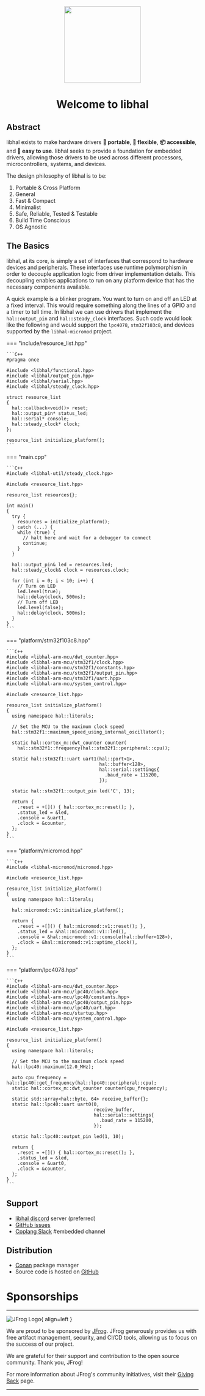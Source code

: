 <div align="center">
<img style="height:200px" src="https://raw.githubusercontent.com/libhal/.github/main/profile/logo.png">
<h1>Welcome to libhal</h1>
</div>

## Abstract

libhal exists to make hardware drivers **🚚 portable**, **🦾 flexible**,
**📦 accessible**, and **🍰 easy to use**. libhal seeks to provide a foundation
for embedded drivers, allowing those drivers to be used across different
processors, microcontrollers, systems, and devices.

The design philosophy of libhal is to be:

1. Portable & Cross Platform
2. General
3. Fast & Compact
4. Minimalist
5. Safe, Reliable, Tested & Testable
6. Build Time Conscious
7. OS Agnostic

## The Basics

libhal, at its core, is simply a set of interfaces that correspond to hardware
devices and peripherals. These interfaces use runtime polymorphism in order to
decouple application logic from driver implementation details. This decoupling
enables applications to run on any platform device that has the necessary
components available.

A quick example is a blinker program. You want to turn on and off an LED at a
fixed interval. This would require something along the lines of a GPIO and a
timer to tell time. In libhal we can use drivers that implement the
`hal::output_pin` and `hal::steady_clock` interfaces. Such code would look like
the following and would support the `lpc4078`, `stm32f103c8`, and devices
supported by the `libhal-micromod` project.

=== "include/resource_list.hpp"

    ```C++
    #pragma once

    #include <libhal/functional.hpp>
    #include <libhal/output_pin.hpp>
    #include <libhal/serial.hpp>
    #include <libhal/steady_clock.hpp>

    struct resource_list
    {
      hal::callback<void()> reset;
      hal::output_pin* status_led;
      hal::serial* console;
      hal::steady_clock* clock;
    };

    resource_list initialize_platform();
    ```

=== "main.cpp"

    ```C++
    #include <libhal-util/steady_clock.hpp>

    #include <resource_list.hpp>

    resource_list resources{};

    int main()
    {
      try {
        resources = initialize_platform();
      } catch (...) {
        while (true) {
          // halt here and wait for a debugger to connect
          continue;
        }
      }

      hal::output_pin& led = resources.led;
      hal::steady_clock& clock = resources.clock;

      for (int i = 0; i < 10; i++) {
        // Turn on LED
        led.level(true);
        hal::delay(clock, 500ms);
        // Turn off LED
        led.level(false);
        hal::delay(clock, 500ms);
      }
    }
    ```

=== "platform/stm32f103c8.hpp"

    ```C++
    #include <libhal-arm-mcu/dwt_counter.hpp>
    #include <libhal-arm-mcu/stm32f1/clock.hpp>
    #include <libhal-arm-mcu/stm32f1/constants.hpp>
    #include <libhal-arm-mcu/stm32f1/output_pin.hpp>
    #include <libhal-arm-mcu/stm32f1/uart.hpp>
    #include <libhal-arm-mcu/system_control.hpp>

    #include <resource_list.hpp>

    resource_list initialize_platform()
    {
      using namespace hal::literals;

      // Set the MCU to the maximum clock speed
      hal::stm32f1::maximum_speed_using_internal_oscillator();

      static hal::cortex_m::dwt_counter counter(
        hal::stm32f1::frequency(hal::stm32f1::peripheral::cpu));

      static hal::stm32f1::uart uart1(hal::port<1>,
                                      hal::buffer<128>,
                                      hal::serial::settings{
                                        .baud_rate = 115200,
                                      });

      static hal::stm32f1::output_pin led('C', 13);

      return {
        .reset = +[]() { hal::cortex_m::reset(); },
        .status_led = &led,
        .console = &uart1,
        .clock = &counter,
      };
    }
    ```

=== "platform/micromod.hpp"

    ```C++
    #include <libhal-micromod/micromod.hpp>

    #include <resource_list.hpp>

    resource_list initialize_platform()
    {
      using namespace hal::literals;

      hal::micromod::v1::initialize_platform();

      return {
        .reset = +[]() { hal::micromod::v1::reset(); },
        .status_led = &hal::micromod::v1::led(),
        .console = &hal::micromod::v1::console(hal::buffer<128>),
        .clock = &hal::micromod::v1::uptime_clock(),
      };
    }
    ```

=== "platform/lpc4078.hpp"

    ```C++
    #include <libhal-arm-mcu/dwt_counter.hpp>
    #include <libhal-arm-mcu/lpc40/clock.hpp>
    #include <libhal-arm-mcu/lpc40/constants.hpp>
    #include <libhal-arm-mcu/lpc40/output_pin.hpp>
    #include <libhal-arm-mcu/lpc40/uart.hpp>
    #include <libhal-arm-mcu/startup.hpp>
    #include <libhal-arm-mcu/system_control.hpp>

    #include <resource_list.hpp>

    resource_list initialize_platform()
    {
      using namespace hal::literals;

      // Set the MCU to the maximum clock speed
      hal::lpc40::maximum(12.0_MHz);

      auto cpu_frequency = hal::lpc40::get_frequency(hal::lpc40::peripheral::cpu);
      static hal::cortex_m::dwt_counter counter(cpu_frequency);

      static std::array<hal::byte, 64> receive_buffer{};
      static hal::lpc40::uart uart0(0,
                                    receive_buffer,
                                    hal::serial::settings{
                                      .baud_rate = 115200,
                                    });

      static hal::lpc40::output_pin led(1, 10);

      return {
        .reset = +[]() { hal::cortex_m::reset(); },
        .status_led = &led,
        .console = &uart0,
        .clock = &counter,
      };
    }
    ```

## Support

- [libhal discord](https://discord.gg/p5A6vzv8tm) server (preferred)
- [GitHub issues](https://github.com/libhal/libhal/issues)
- [Cpplang Slack](https://cpplang.slack.com/) #embedded channel

## Distribution

- [Conan](https://conan.io/center/libhal) package manager
- Source code is hosted on [GitHub](https://github.com/libhal/libahl)

# Sponsorships

---

![JFrog
Logo](https://speedmedia.jfrog.com/08612fe1-9391-4cf3-ac1a-6dd49c36b276/https://media.jfrog.com/wp-content/uploads/2021/10/27101222/jfrog-logo_cmm.svg){ align=left }

We are proud to be sponsored by [JFrog](https://jfrog.com/). JFrog generously
provides us with free artifact management, security, and CI/CD tools, allowing
us to focus on the success of our project.

We are grateful for their support and contribution to the open source community.
Thank you, JFrog!

For more information about JFrog's community initiatives, visit their [Giving
Back](https://jfrog.com/community/giving-back/) page.

---
